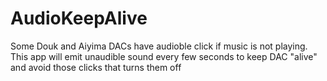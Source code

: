 # AudioKeepAlive

Some Douk and Aiyima DACs have audioble click if music is not playing. This app will emit unaudible sound every few seconds to keep DAC "alive" and avoid those clicks that turns them off
